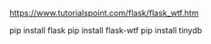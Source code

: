 https://www.tutorialspoint.com/flask/flask_wtf.htm


pip install flask
pip install flask-wtf
pip install tinydb
